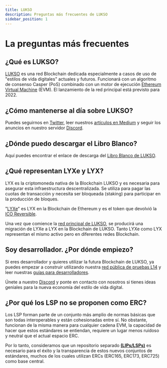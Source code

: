 ```yaml
---
title: LUKSO
description: Preguntas más frecuentes de LUKSO
sidebar_position: 1
---
```


# La preguntas más frecuentes

## ¿Qué es LUKSO?

[LUKSO](https://lukso.network/) es una red Blockchain dedicada especialmente a casos de uso de "estilos de vida digitales" actuales y futuros. Funcionará con un algoritmo de consenso Casper (PoS) combinado con un motor de ejecución [Ethereum Virtual Machine](https://medium.com/mycrypto/the-ethereum-virtual-machine-how-does-it-work-9abac2b7c9e) (EVM). El lanzamiento de la red principal está previsto para 2022.

## ¿Cómo mantenerse al día sobre LUKSO?

Puedes seguirnos en [Twitter](https://twitter.com/lukso_io), leer nuestros [artículos en Medium](https://medium.com/lukso) y seguir los anuncios en nuestro servidor [Discord](https://discord.gg/lukso).

## ¿Dónde puedo descargar el Libro Blanco?

Aquí puedes encontrar el enlace de descarga del [Libro Blanco de LUKSO](https://uploads-ssl.webflow.com/629f44560745074760731ba4/62b200bfe0af12186845519a_LUKSO_Whitepaper_V1-1.pdf).

## ¿Qué representan LYXe y LYX?

LYX es la criptomoneda nativa de la Blockchain LUKSO y es necesaria para asegurar esta infraestructura descentralizada. Se utiliza para pagar las cuotas de transacción y necesita ser bloqueada (staking) para participar en la producción de bloques.

"[LYXe](https://etherscan.io/token/0xA8b919680258d369114910511cc87595aec0be6D)" es LYX en la Blockchain de Ethereum y es el token que devolvió la [ICO Reversible](https://rico.lukso.network).

Una vez que comience la [red principal de LUKSO](../networks/mainnet.md), se producirá una migración de LYXe a LYX en la Blockchain de LUKSO. Tanto LYXe como LYX representan el mismo activo pero en diferentes redes Blockchain.

## Soy desarrollador. ¿Por dónde empiezo?

Si eres desarrollador y quieres utilizar la futura Blockchain de LUKSO, ya puedes empezar a construir utilizando nuestra [red pública de pruebas L14](../networks/l14-testnet.md) y leer nuestras [guías para desarrolladores](../guides/universal-profile/create-profile).

Únete a nuestro [Discord](https://discord.gg/lukso) y ponte en contacto con nosotros si tienes ideas geniales para la nueva economía del estilo de vida digital.

## ¿Por qué los LSP no se proponen como ERC?

Los LSP forman parte de un conjunto más amplio de normas básicas que son todas interoperables y están cohesionadas entre sí. No obstante, funcionan de la misma manera para cualquier cadena EVM, la capacidad de hacer que estos estándares se entiendan, requiere un lugar menos ruidoso y neutral que el actual espacio ERC.

Por lo tanto, consideramos que un repositorio separado **[(LIPs/LSPs)](https://github.com/lukso-network/LIPs)** es necesario para el éxito y la transparencia de estos nuevos conjuntos de estándares, muchos de los cuales utilizan ERCs (ERC165, ERC173, ERC725) como base central.
